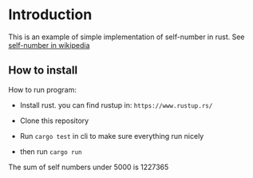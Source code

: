 # Introduction

This is an example of simple implementation of self-number in rust.
See [self-number in wikipedia](https://en.wikipedia.org/wiki/Self_number)

## How to install

How to run program:

- Install rust. you can find rustup in: `https://www.rustup.rs/`

- Clone this repository

- Run `cargo test` in cli to make sure everything run nicely

- then run `cargo run`

The sum of self numbers under 5000 is 1227365
